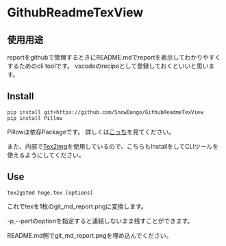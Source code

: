 # GithubReadmeTexView

## 使用用途

reportをgithubで管理するときにREADME.mdでreportを表示してわかりやすくするためのcli toolです。
vscodeのrecipeとして登録しておくといいと思います。

## Install

```shell
pip install git+https://github.com/SnowDango/GithubReadmeTexView
pip install Pillow
```
Pillowは依存Packageです。
詳しくは[こっち](https://pillow.readthedocs.io/en/stable/)を見てください。

また、内部で[Tex2img](https://tex2img.tech/)を使用しているので、こちらもInstallをしてCLIツールを使えるようにしてください。


## Use

```shell
tex2gitmd hoge.tex [options]
```
これでtexを1枚のgit_md_report.pngに変換します。

-p,--partのoptionを指定すると連結しないまま残すことができます。

README.md側でgit_md_report.pngを埋め込んでください。
